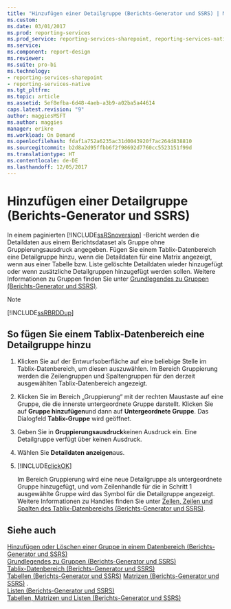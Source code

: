 ```yaml
---
title: "Hinzufügen einer Detailgruppe (Berichts-Generator und SSRS) | Microsoft-Dokumentation"
ms.custom: 
ms.date: 03/01/2017
ms.prod: reporting-services
ms.prod_service: reporting-services-sharepoint, reporting-services-native
ms.service: 
ms.component: report-design
ms.reviewer: 
ms.suite: pro-bi
ms.technology:
- reporting-services-sharepoint
- reporting-services-native
ms.tgt_pltfrm: 
ms.topic: article
ms.assetid: 5ef8efba-6d48-4aeb-a3b9-a02ba5a44614
caps.latest.revision: "9"
author: maggiesMSFT
ms.author: maggies
manager: erikre
ms.workload: On Demand
ms.openlocfilehash: fdaf1a752a6235ac31d0043920f7ac264d838810
ms.sourcegitcommit: b2d8a2d95ffbb6f2f98692d7760cc5523151f99d
ms.translationtype: HT
ms.contentlocale: de-DE
ms.lasthandoff: 12/05/2017
---
```

# <a name="add-a-details-group-report-builder-and-ssrs"></a>Hinzufügen einer Detailgruppe (Berichts-Generator und SSRS)
In einem paginierten [!INCLUDE[ssRSnoversion](../../includes/ssrsnoversion-md.md)] -Bericht werden die Detaildaten aus einem Berichtsdataset als Gruppe ohne Gruppierungsausdruck angegeben. Fügen Sie einem Tablix-Datenbereich eine Detailgruppe hinzu, wenn die Detaildaten für eine Matrix angezeigt, wenn aus einer Tabelle bzw. Liste gelöschte Detaildaten wieder hinzugefügt oder wenn zusätzliche Detailgruppen hinzugefügt werden sollen. Weitere Informationen zu Gruppen finden Sie unter [Grundlegendes zu Gruppen &#40;Berichts-Generator und SSRS&#41;](../../reporting-services/report-design/understanding-groups-report-builder-and-ssrs.md).  
  
> [!NOTE]  
>  [!INCLUDE[ssRBRDDup](../../includes/ssrbrddup-md.md)]  
  
## <a name="to-add-a-details-group-to-a-tablix-data-region"></a>So fügen Sie einem Tablix-Datenbereich eine Detailgruppe hinzu  
  
1.  Klicken Sie auf der Entwurfsoberfläche auf eine beliebige Stelle im Tablix-Datenbereich, um diesen auszuwählen. Im Bereich Gruppierung werden die Zeilengruppen und Spaltengruppen für den derzeit ausgewählten Tablix-Datenbereich angezeigt.  
  
2.  Klicken Sie im Bereich „Gruppierung“ mit der rechten Maustaste auf eine Gruppe, die die innerste untergeordnete Gruppe darstellt. Klicken Sie auf **Gruppe hinzufügen**und dann auf **Untergeordnete Gruppe**. Das Dialogfeld **Tablix-Gruppe** wird geöffnet.  
  
3.  Geben Sie in **Gruppierungsausdruck**keinen Ausdruck ein. Eine Detailgruppe verfügt über keinen Ausdruck.  
  
4.  Wählen Sie **Detaildaten anzeigen**aus.  
  
5.  [!INCLUDE[clickOK](../../includes/clickok-md.md)]  
  
     Im Bereich Gruppierung wird eine neue Detailgruppe als untergeordnete Gruppe hinzugefügt, und vom Zeilenhandle für die in Schritt 1 ausgewählte Gruppe wird das Symbol für die Detailgruppe angezeigt. Weitere Informationen zu Handles finden Sie unter [Zellen, Zeilen und Spalten des Tablix-Datenbereichs (Berichts-Generator und SSRS)](../../reporting-services/report-design/tablix-data-region-cells-rows-and-columns-report-builder-and-ssrs.md).  
  
## <a name="see-also"></a>Siehe auch  
 [Hinzufügen oder Löschen einer Gruppe in einem Datenbereich &#40;Berichts-Generator und SSRS&#41;](../../reporting-services/report-design/add-or-delete-a-group-in-a-data-region-report-builder-and-ssrs.md)   
 [Grundlegendes zu Gruppen &#40;Berichts-Generator und SSRS&#41;](../../reporting-services/report-design/understanding-groups-report-builder-and-ssrs.md)   
 [Tablix-Datenbereich &#40;Berichts-Generator und SSRS&#41;](../../reporting-services/report-design/tablix-data-region-report-builder-and-ssrs.md)   
 [Tabellen (Berichts-Generator und SSRS)](../../reporting-services/report-design/tables-report-builder-and-ssrs.md) [Matrizen (Berichts-Generator und SSRS)](../../reporting-services/report-design/create-a-matrix-report-builder-and-ssrs.md) .  
 [Listen (Berichts-Generator und SSRS)](../../reporting-services/report-design/create-invoices-and-forms-with-lists-report-builder-and-ssrs.md)      
 [Tabellen, Matrizen und Listen &#40;Berichts-Generator und SSRS&#41;](../../reporting-services/report-design/tables-matrices-and-lists-report-builder-and-ssrs.md)  
  
  
